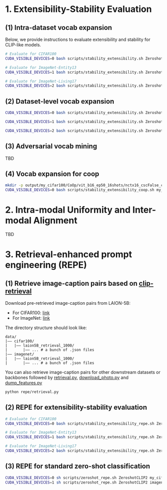 # 1. Extensibility-Stability Evaluation

## (1) Intra-dataset vocab expansion

Below, we provide instructions to evaluate extensibility and stability for CLIP-like models.

```bash
# Evaluate for CIFAR100
CUDA_VISIBLE_DEVICES=0 bash scripts/stability_extensibility.sh ZeroshotCLIP my_cifar100 vit_b32 3

# Evaluate for ImageNet-Entity13
CUDA_VISIBLE_DEVICES=1 bash scripts/stability_extensibility.sh ZeroshotCLIP imagenet_entity13 vit_b32 3

# Evaluate for ImageNet-Living17
CUDA_VISIBLE_DEVICES=2 bash scripts/stability_extensibility.sh ZeroshotCLIP imagenet_living17 vit_b32 3
```

## (2) Dataset-level vocab expansion
```bash
CUDA_VISIBLE_DEVICES=0 bash scripts/stability_extensibility.sh ZeroshotCLIP flowers_pets_cars vit_b32 2

CUDA_VISIBLE_DEVICES=1 bash scripts/stability_extensibility.sh ZeroshotCLIP cifar100_caltech101_sun397 vit_b32 2

CUDA_VISIBLE_DEVICES=2 bash scripts/stability_extensibility.sh ZeroshotCLIP cifar10_cifar100_imagenet vit_b32 2
```

## (3) Adversarial vocab mining
TBD

## (4) Vocab expansion for coop
```bash
mkdir -p output/my_cifar100/CoOp/vit_b16_ep50_16shots/nctx16_cscFalse_ctpend/seed1
CUDA_VISIBLE_DEVICES=0 bash scripts/stability_extensibility_coop.sh my_cifar100 vit_b16_ep50 end 16 16 False 3
```

# 2. Intra-modal Uniformity and Inter-modal Alignment
TBD

# 3. Retrieval-enhanced prompt engineering (REPE)

## (1) Retrieve image-caption pairs based on [clip-retrieval](https://github.com/rom1504/clip-retrieval)
Download pre-retrieved image-caption pairs from LAION-5B:
- For CIFAR100: [link](https://github.com/lancopku/clip-openness/releases/download/v0.1.0/laion5B_retrieval_1000_for_cifar100.zip)
- For ImageNet: [link](https://github.com/lancopku/clip-openness/releases/download/v0.1.0/laion5B_retrieval_1000_for_imagenet.zip)

The directory structure should look like:
```
data/
|–– cifar100/
|   |–– laion5B_retrieval_1000/
|       |–– ... # a bunch of .json files
|–– imagenet/
|   |–– laion5B_retrieval_1000/
|       |–– ... # a bunch of .json files
```

You can also retrieve image-caption pairs for other downstream datasets or backbones followed by [retrieval.py](../repe/retrieval.py), [download_photo.py](../repe/download_photo.py) and [dump_features.py](../repe/dump_features.py)

```bash
python repe/retrieval.py
```

## (2) REPE for extensibility-stability evaluation
```bash
# Evaluate for CIFAR100
CUDA_VISIBLE_DEVICES=0 bash scripts/stability_extensibility_repe.sh ZeroshotCLIP2 my_cifar100 vit_b32 0.25 100 3

# Evaluate for ImageNet-Entity13
CUDA_VISIBLE_DEVICES=1 bash scripts/stability_extensibility_repe.sh ZeroshotCLIP2 imagenet_entity13 vit_b32 0.25 100 3

# Evaluate for ImageNet-Living17
CUDA_VISIBLE_DEVICES=2 bash scripts/stability_extensibility_repe.sh ZeroshotCLIP2 imagenet_living17 vit_b32 0.25 100 3
```

## (3) REPE for standard zero-shot classification
```bash
CUDA_VISIBLE_DEVICES=0 sh scripts/zeroshot_repe.sh ZeroshotCLIP2 my_cifar100 vit_b32 0.25 100
CUDA_VISIBLE_DEVICES=1 sh scripts/zeroshot_repe.sh ZeroshotCLIP2 imagenet vit_b32 0.25 100
```